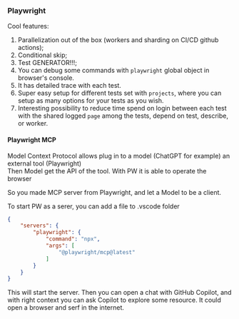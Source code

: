 ### Playwright

Cool features:
1. Parallelization out of the box (workers and sharding on CI/CD github actions);
2. Conditional skip;
3. Test GENERATOR!!!;
4. You can debug some commands with `playwright` global object in browser's console.
5. It has detailed trace with each test.
6. Super easy setup for different tests set with `projects`, where you can setup as many
    options for your tests as you wish.
7. Interesting possibility to reduce time spend on login between each test with the shared logged
`page` among the tests, depend on test, describe, or worker.


#### Playwright MCP
Model Context Protocol allows plug in to a model (ChatGPT for example) an external tool (Playwright) \
Then Model get the API of the tool. With PW it is able to operate the browser

So you made MCP server from Playwright, and let a Model to be a client.

To start PW as a serer, you can add a file to .vscode folder
```json
{
    "servers": {
        "playwright": {
            "command": "npx",
            "args": [
                "@playwright/mcp@latest"
            ]
        }
    }
}
```

This will start the server.
Then you can open a chat with GitHub Copilot, and with right context you can ask Copilot to explore some resource. It could open a browser and serf in the internet.

